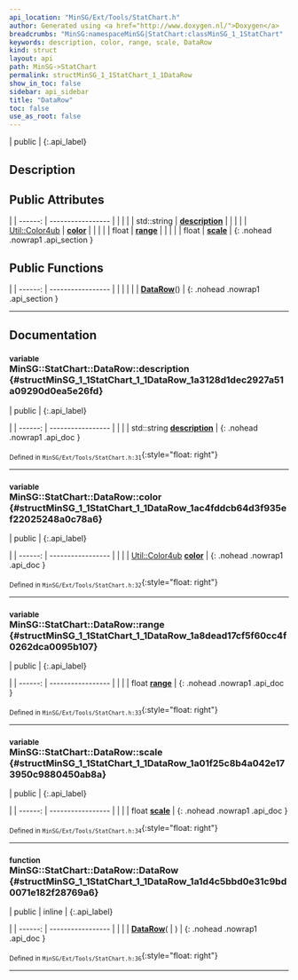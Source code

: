 ```yaml
---
api_location: "MinSG/Ext/Tools/StatChart.h"
author: Generated using <a href="http://www.doxygen.nl/">Doxygen</a>
breadcrumbs: "MinSG:namespaceMinSG|StatChart:classMinSG_1_1StatChart"
keywords: description, color, range, scale, DataRow
kind: struct
layout: api
path: MinSG->StatChart
permalink: structMinSG_1_1StatChart_1_1DataRow
show_in_toc: false
sidebar: api_sidebar
title: "DataRow"
toc: false
use_as_root: false
---
```


| public |
{:.api_label}

## Description





## Public Attributes

|
| ------: | ----------------- |
|  | |
| std::string | **[description](#structMinSG_1_1StatChart_1_1DataRow_1a3128d1dec2927a51a09290d0ea5e26fd)**  |
|  | |
| [Util::Color4ub](classUtil_1_1Color4ub) | **[color](#structMinSG_1_1StatChart_1_1DataRow_1ac4fddcb64d3f935ef22025248a0c78a6)**  |
|  | |
| float | **[range](#structMinSG_1_1StatChart_1_1DataRow_1a8dead17cf5f60cc4f0262dca0095b107)**  |
|  | |
| float | **[scale](#structMinSG_1_1StatChart_1_1DataRow_1a01f25c8b4a042e173950c9880450ab8a)**  |
{: .nohead .nowrap1 .api_section }


## Public Functions

|
| ------: | ----------------- |
|  | |
|  | **[DataRow](#structMinSG_1_1StatChart_1_1DataRow_1a1d4c5bbd0e31c9bd0071e182f28769a6)**() |
{: .nohead .nowrap1 .api_section }


-------------------------------------------------------------------

## Documentation

### <small>variable</small><br/> MinSG::StatChart::DataRow::description {#structMinSG_1_1StatChart_1_1DataRow_1a3128d1dec2927a51a09290d0ea5e26fd}

| public |
{:.api_label}

|
| ------: | ----------------- |
|  |
| std::string **[description](#structMinSG_1_1StatChart_1_1DataRow_1a3128d1dec2927a51a09290d0ea5e26fd)**  |
{: .nohead .nowrap1 .api_doc }





<sub>Defined in `MinSG/Ext/Tools/StatChart.h:31`</sub>{:style="float: right"}

-------------------------------------------------------------------

### <small>variable</small><br/> MinSG::StatChart::DataRow::color {#structMinSG_1_1StatChart_1_1DataRow_1ac4fddcb64d3f935ef22025248a0c78a6}

| public |
{:.api_label}

|
| ------: | ----------------- |
|  |
| [Util::Color4ub](classUtil_1_1Color4ub) **[color](#structMinSG_1_1StatChart_1_1DataRow_1ac4fddcb64d3f935ef22025248a0c78a6)**  |
{: .nohead .nowrap1 .api_doc }





<sub>Defined in `MinSG/Ext/Tools/StatChart.h:32`</sub>{:style="float: right"}

-------------------------------------------------------------------

### <small>variable</small><br/> MinSG::StatChart::DataRow::range {#structMinSG_1_1StatChart_1_1DataRow_1a8dead17cf5f60cc4f0262dca0095b107}

| public |
{:.api_label}

|
| ------: | ----------------- |
|  |
| float **[range](#structMinSG_1_1StatChart_1_1DataRow_1a8dead17cf5f60cc4f0262dca0095b107)**  |
{: .nohead .nowrap1 .api_doc }





<sub>Defined in `MinSG/Ext/Tools/StatChart.h:33`</sub>{:style="float: right"}

-------------------------------------------------------------------

### <small>variable</small><br/> MinSG::StatChart::DataRow::scale {#structMinSG_1_1StatChart_1_1DataRow_1a01f25c8b4a042e173950c9880450ab8a}

| public |
{:.api_label}

|
| ------: | ----------------- |
|  |
| float **[scale](#structMinSG_1_1StatChart_1_1DataRow_1a01f25c8b4a042e173950c9880450ab8a)**  |
{: .nohead .nowrap1 .api_doc }





<sub>Defined in `MinSG/Ext/Tools/StatChart.h:34`</sub>{:style="float: right"}

-------------------------------------------------------------------

### <small>function</small><br/> MinSG::StatChart::DataRow::DataRow {#structMinSG_1_1StatChart_1_1DataRow_1a1d4c5bbd0e31c9bd0071e182f28769a6}

| public | inline |
{:.api_label}

|
| ------: | ----------------- |
|  |
|  **[DataRow](#structMinSG_1_1StatChart_1_1DataRow_1a1d4c5bbd0e31c9bd0071e182f28769a6)**( |  ) |
{: .nohead .nowrap1 .api_doc }





<sub>Defined in `MinSG/Ext/Tools/StatChart.h:36`</sub>{:style="float: right"}

-------------------------------------------------------------------

